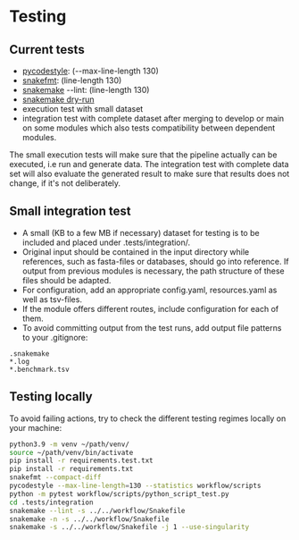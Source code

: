 # Testing

## Current tests
- [pycodestyle](https://pycodestyle.pycqa.org/en/latest/): (--max-line-length 130)
- [snakefmt](https://github.com/snakemake/snakefmt): (line-length 130)
- [snakemake](https://snakemake.readthedocs.io/en/stable/executing/cli.html?highlight=lint#UTILITIES) --lint: (line-length 130)
- [snakemake dry-run](https://snakemake.readthedocs.io/en/stable/executing/cli.html#useful-command-line-arguments)
- execution test with small dataset
- integration test with complete dataset after merging to develop or main on some modules which also tests compatibility between dependent modules.

The small execution tests will make sure that the pipeline actually can be executed, i.e run and generate data. The integration test with complete data set will also evaluate the generated result to make sure that results does not change, if it's not deliberately.

## Small integration test
* A small (KB to a few MB if necessary) dataset for testing is to be included and placed under .tests/integration/.
* Original input should be contained in the input directory while references, such as fasta-files or databases, should go into reference. If output from previous modules is necessary, the path structure of these files should be adapted.
* For configuration, add an appropriate config.yaml, resources.yaml as well as tsv-files.
* If the module offers different routes, include configuration for each of them.
* To avoid committing output from the test runs, add output file patterns to your .gitignore:
```
.snakemake
*.log
*.benchmark.tsv
```

## Testing locally
To avoid failing actions, try to check the different testing regimes locally on your machine:
```bash
python3.9 -m venv ~/path/venv/
source ~/path/venv/bin/activate
pip install -r requirements.test.txt
pip install -r requirements.txt
snakefmt --compact-diff
pycodestyle --max-line-length=130 --statistics workflow/scripts
python -m pytest workflow/scripts/python_script_test.py
cd .tests/integration
snakemake --lint -s ../../workflow/Snakefile
snakemake -n -s ../../workflow/Snakefile
snakemake -s ../../workflow/Snakefile -j 1 --use-singularity
```
